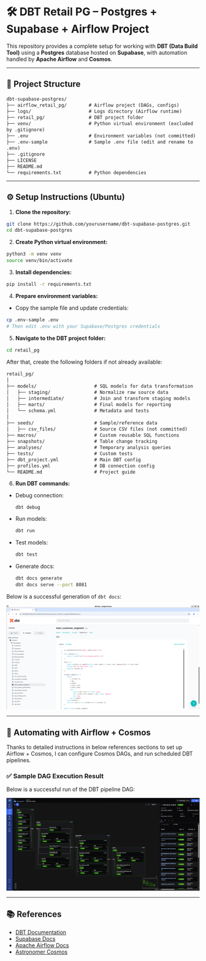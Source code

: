 # 🛠️ DBT Retail PG – Postgres + Supabase + Airflow Project

This repository provides a complete setup for working with **DBT (Data Build Tool)** using a **Postgres** database hosted on **Supabase**, with automation handled by **Apache Airflow** and **Cosmos**.

---

## 📁 Project Structure

```
dbt-supabase-postgres/
├── airflow_retail_pg/        # Airflow project (DAGs, configs)
├── logs/                     # Logs directory (Airflow runtime)
├── retail_pg/                # DBT project folder
├── venv/                     # Python virtual environment (excluded by .gitignore)
├── .env                      # Environment variables (not committed)
├── .env-sample               # Sample .env file (edit and rename to .env)
├── .gitignore
├── LICENSE
├── README.md
└── requirements.txt          # Python dependencies
```

---

## ⚙️ Setup Instructions (Ubuntu)

1. **Clone the repository:**

```bash
git clone https://github.com/yourusername/dbt-supabase-postgres.git
cd dbt-supabase-postgres
```

2. **Create Python virtual environment:**

```bash
python3 -m venv venv
source venv/bin/activate
```

3. **Install dependencies:**

```bash
pip install -r requirements.txt
```

4. **Prepare environment variables:**

- Copy the sample file and update credentials:

```bash
cp .env-sample .env
# Then edit .env with your Supabase/Postgres credentials
```

5. **Navigate to the DBT project folder:**

```bash
cd retail_pg
```

After that, create the following folders if not already available:

```
retail_pg/
│
├── models/                     # SQL models for data transformation
│   ├── staging/                # Normalize raw source data
│   ├── intermediate/           # Join and transform staging models
│   ├── marts/                  # Final models for reporting
│   └── schema.yml              # Metadata and tests
│
├── seeds/                      # Sample/reference data
│   ├── csv_files/              # Source CSV files (not committed)
├── macros/                     # Custom reusable SQL functions
├── snapshots/                  # Table change tracking
├── analyses/                   # Temporary analysis queries
├── tests/                      # Custom tests
├── dbt_project.yml             # Main DBT config
├── profiles.yml                # DB connection config
└── README.md                   # Project guide
```

6. **Run DBT commands:**

- Debug connection:
  ```bash
  dbt debug
  ```
- Run models:
  ```bash
  dbt run
  ```
- Test models:
  ```bash
  dbt test
  ```
- Generate docs:
  ```bash
  dbt docs generate
  dbt docs serve --port 8081
  ```

Below is a successful generation of `dbt docs`:

![DBT Docs Result](./images/dbt_docs.png)


---

## 🔄 Automating with Airflow + Cosmos

Thanks to detailed instructions in below references sections to set up Airflow + Cosmos, I can configure Cosmos DAGs, and run scheduled DBT pipelines.

### ✅ Sample DAG Execution Result

Below is a successful run of the DBT pipeline DAG:

![DAG Execution Result](./images/dags_result.png)

---

## 📚 References
- [DBT Documentation](https://docs.getdbt.com/)
- [Supabase Docs](https://supabase.com/docs)
- [Apache Airflow Docs](https://airflow.apache.org/docs/)
- [Astronomer Cosmos](https://astronomer.io/docs/cosmos)